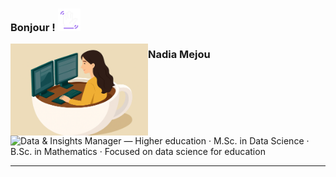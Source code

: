 <h3>
  Bonjour&nbsp;! <img src="assets/img/profile/wave.gif" alt="Hi" width="36">
</h3>
<img src="assets/img/profile/icon_presentation.png" alt="Portrait de Nadia Mejou" width="220" align="left">

<h3>Nadia Mejou</h3>
<img src="assets/img/icons/profile_lines_purple.svg" alt="Data & Insights Manager — Higher education · M.Sc. in Data Science · B.Sc. in Mathematics · Focused on data science for education" height="70">

<br clear="left">

<hr>
